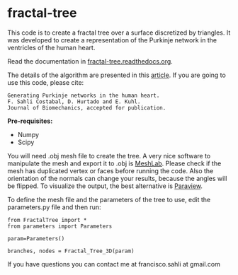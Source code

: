 # fractal-tree

This code is to create a fractal tree over a surface discretized by triangles. It was developed to create a representation of the Purkinje network in the ventricles of the human heart.

Read the documentation in [fractal-tree.readthedocs.org](http://fractal-tree.readthedocs.org/en/latest/). 

The details of the algorithm are presented in this [article](http://biomechanics.stanford.edu/paper/JBIOM16.pdf). If you are going to use this code, please cite:

	Generating Purkinje networks in the human heart.
	F. Sahli Costabal, D. Hurtado and E. Kuhl.
	Journal of Biomechanics, accepted for publication.


**Pre-requisites:**

* Numpy
* Scipy

You will need .obj mesh file to create the tree. A very nice software to manipulate the mesh and export it to .obj is [MeshLab](http://meshlab.sourceforge.net). Please check if the mesh has duplicated vertex or faces before running the code. Also the orientation of the normals can change your results, because the angles will be flipped. To visualize the output, the best alternative is [Paraview](http://www.paraview.org).

To define the mesh file and the parameters of the tree to use, edit the parameters.py file and then run:

```
from FractalTree import *
from parameters import Parameters

param=Parameters()

branches, nodes = Fractal_Tree_3D(param)
```

If you have questions you can contact me at francisco.sahli  at  gmail.com
